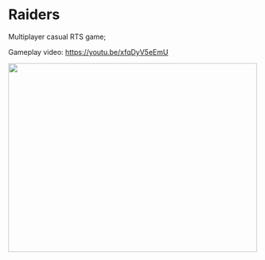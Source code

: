 # Raiders

Multiplayer casual RTS game;

Gameplay video: https://youtu.be/xfqDyV5eEmU

<img src="https://github.com/AbsShtrudell/raiders/assets/70441070/dcd8b997-c087-487d-8cc3-b6378c6f70fa" width="500" height="380">
